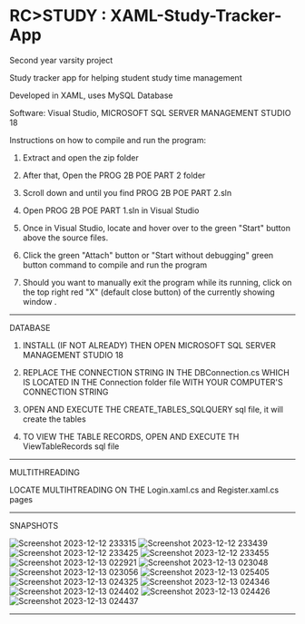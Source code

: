 # RC>STUDY : XAML-Study-Tracker-App
Second year varsity project 

Study tracker app for helping student study time management

Developed in XAML, uses MySQL Database 

Software: Visual Studio, MICROSOFT SQL SERVER MANAGEMENT STUDIO 18  

Instructions on how to compile and run the program:

1. Extract and open the zip folder

1. After that, Open the PROG 2B POE PART 2 folder

2. Scroll down and until you find PROG 2B POE PART 2.sln

3. Open PROG 2B POE PART 1.sln in Visual Studio

2. Once in Visual Studio, locate and hover over to the green "Start" button above the source files.

3. Click the green "Attach" button or "Start without debugging" green button command to compile and 
   run the program

4. Should you want to manually exit the program while its running, click on the top right red "X"
   (default close button) of the currently showing window .

--------------------------------------------------------------------------------------------------

DATABASE


1. INSTALL (IF NOT ALREADY) THEN OPEN MICROSOFT SQL SERVER MANAGEMENT STUDIO 18

1. REPLACE THE CONNECTION STRING IN THE DBConnection.cs WHICH IS LOCATED IN
THE Connection folder file WITH YOUR COMPUTER'S CONNECTION STRING

2. OPEN AND EXECUTE THE CREATE_TABLES_SQLQUERY sql file, it will create the tables

3. TO VIEW THE TABLE RECORDS, OPEN AND EXECUTE TH ViewTableRecords sql file

---------------------------------------------------------------------------------------------------

MULTITHREADING

LOCATE MULTIHTREADING ON THE Login.xaml.cs and Register.xaml.cs pages

----------------------------------------------------------------------------------------------------

SNAPSHOTS

![Screenshot 2023-12-12 233315](https://github.com/AaronFourie/XAML-Study-Tracker-App/assets/103949239/44413975-035c-4f1b-ba0f-4c19b4e645a6)
![Screenshot 2023-12-12 233439](https://github.com/AaronFourie/XAML-Study-Tracker-App/assets/103949239/018fa5d4-0606-4738-883a-f5d194c0fde0)
![Screenshot 2023-12-12 233425](https://github.com/AaronFourie/XAML-Study-Tracker-App/assets/103949239/eab5de4a-5717-4546-a726-1cc0873afcbf)
![Screenshot 2023-12-12 233455](https://github.com/AaronFourie/XAML-Study-Tracker-App/assets/103949239/1a282a6b-aeba-44da-be5a-c6911bb3cf50)
![Screenshot 2023-12-13 022921](https://github.com/AaronFourie/XAML-Study-Tracker-App/assets/103949239/0fe07ff7-a64b-4019-bf1a-8a181965e190)
![Screenshot 2023-12-13 023048](https://github.com/AaronFourie/XAML-Study-Tracker-App/assets/103949239/18f61037-5d0c-428e-99a3-fdd8a61e6e2d)
![Screenshot 2023-12-13 023056](https://github.com/AaronFourie/XAML-Study-Tracker-App/assets/103949239/00128b3f-2a04-4d1c-aaff-85573c7c78a7)
![Screenshot 2023-12-13 025405](https://github.com/AaronFourie/XAML-Study-Tracker-App/assets/103949239/77e32af2-b0c6-4a5e-affe-a9f665605def)
![Screenshot 2023-12-13 024325](https://github.com/AaronFourie/XAML-Study-Tracker-App/assets/103949239/8ef05ece-4f9a-450e-a5b6-02b46a7aa236)
![Screenshot 2023-12-13 024346](https://github.com/AaronFourie/XAML-Study-Tracker-App/assets/103949239/022b32c2-3deb-45a2-860b-80dc29a81fa9)
![Screenshot 2023-12-13 024402](https://github.com/AaronFourie/XAML-Study-Tracker-App/assets/103949239/de5fc94c-f20f-46e1-aca3-4eac0992e328)
![Screenshot 2023-12-13 024426](https://github.com/AaronFourie/XAML-Study-Tracker-App/assets/103949239/4ec45117-f0b6-4682-8e4d-2c8df98ce27b)
![Screenshot 2023-12-13 024437](https://github.com/AaronFourie/XAML-Study-Tracker-App/assets/103949239/76c70247-be54-402d-ae9f-db601eb9ff7d)


-----------------------------------------------------------------------------------------------------
